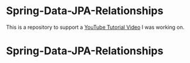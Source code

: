 # Spring-Data-JPA-Relationships

This is a repository to support a [YouTube Tutorial Video](https://youtu.be/f5bdUjEIbrg) I was working on.
# Spring-Data-JPA-Relationships
